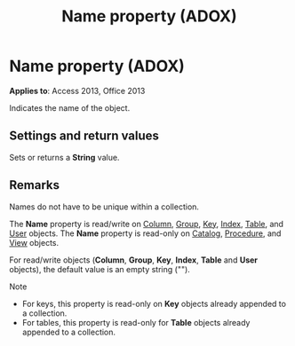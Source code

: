 ﻿---
title: Name property (ADOX)
TOCTitle: Name property (ADOX)
ms:assetid: c92a3b2b-6e3f-1ed9-c7be-bf348a0737af
ms:mtpsurl: https://msdn.microsoft.com/library/JJ249979(v=office.15)
ms:contentKeyID: 48547674
ms.date: 09/18/2015
mtps_version: v=office.15
---

# Name property (ADOX)

**Applies to**: Access 2013, Office 2013

Indicates the name of the object.

## Settings and return values

Sets or returns a **String** value.

## Remarks

Names do not have to be unique within a collection.

The **Name** property is read/write on [Column](column-object-adox.md), [Group](group-object-adox.md), [Key](key-object-adox.md), [Index](index-object-adox.md), [Table](table-object-adox.md), and [User](user-object-adox.md) objects. The **Name** property is read-only on [Catalog](catalog-object-adox.md), [Procedure](procedure-object-adox.md), and [View](view-object-adox.md) objects.

For read/write objects (**Column**, **Group**, **Key**, **Index**, **Table** and **User** objects), the default value is an empty string ("").

> [!NOTE]
> - For keys, this property is read-only on **Key** objects already appended to a collection.
> - For tables, this property is read-only for **Table** objects already appended to a collection.


